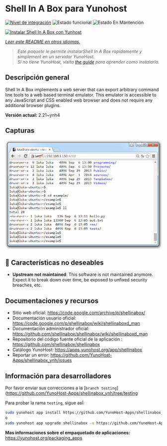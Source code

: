 <!--
Este archivo README esta generado automaticamente<https://github.com/YunoHost/apps/tree/master/tools/readme_generator>
No se debe editar a mano.
-->

# Shell In A Box para Yunohost

[![Nivel de integración](https://dash.yunohost.org/integration/shellinabox.svg)](https://dash.yunohost.org/appci/app/shellinabox) ![Estado funcional](https://ci-apps.yunohost.org/ci/badges/shellinabox.status.svg) ![Estado En Mantención](https://ci-apps.yunohost.org/ci/badges/shellinabox.maintain.svg)

[![Instalar Shell In A Box con Yunhost](https://install-app.yunohost.org/install-with-yunohost.svg)](https://install-app.yunohost.org/?app=shellinabox)

*[Leer este README en otros idiomas.](./ALL_README.md)*

> *Este paquete le permite instalarShell In A Box rapidamente y simplement en un servidor YunoHost.*  
> *Si no tiene YunoHost, visita [the guide](https://yunohost.org/install) para aprender como instalarla.*

## Descripción general

Shell In A Box implements a web server that can export arbitrary command line tools to a web based terminal emulator. This emulator is accessible to any JavaScript and CSS enabled web browser and does not require any additional browser plugins.


**Versión actual:** 2.21~ynh4

## Capturas

![Captura de Shell In A Box](./doc/screenshots/screenshot.gif)

## :red_circle: Características no deseables

- **Upstream not maintained**: This software is not maintained anymore. Expect it to break down over time, be exposed to unfixed security breaches, etc.

## Documentaciones y recursos

- Sitio web oficial: <https://code.google.com/archive/p/shellinabox/>
- Documentación usuario oficial: <https://code.google.com/p/shellinabox/wiki/shellinaboxd_man>
- Documentación administrador oficial: <https://github.com/shellinabox/shellinabox/wiki/shellinaboxd_man>
- Repositorio del código fuente oficial de la aplicación : <https://github.com/shellinabox/shellinabox>
- Catálogo YunoHost: <https://apps.yunohost.org/app/shellinabox>
- Reportar un error: <https://github.com/YunoHost-Apps/shellinabox_ynh/issues>

## Información para desarrolladores

Por favor enviar sus correcciones a la [`branch testing`](https://github.com/YunoHost-Apps/shellinabox_ynh/tree/testing

Para probar la rama `testing`, sigue asÍ:

```bash
sudo yunohost app install https://github.com/YunoHost-Apps/shellinabox_ynh/tree/testing --debug
o
sudo yunohost app upgrade shellinabox -u https://github.com/YunoHost-Apps/shellinabox_ynh/tree/testing --debug
```

**Mas informaciones sobre el empaquetado de aplicaciones:** <https://yunohost.org/packaging_apps>
